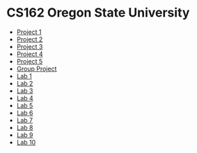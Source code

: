 CS162 Oregon State University
================================

* [Project 1](./Project_1)
* [Project 2](./Project_2)
* [Project 3](./Project_3)
* [Project 4](./Project_4)
* [Project 5](./Project_5)
* [Group Project](./Group_Project_18)
* [Lab 1](./Lab_1)
* [Lab 2](./Lab_2)
* [Lab 3](./Lab_3)
* [Lab 4](./Lab_4)
* [Lab 5](./Lab_5)
* [Lab 6](./Lab_6)
* [Lab 7](./Lab_7)
* [Lab 8](./Lab_8)
* [Lab 9](./Lab_9)
* [Lab 10](./Lab_10)